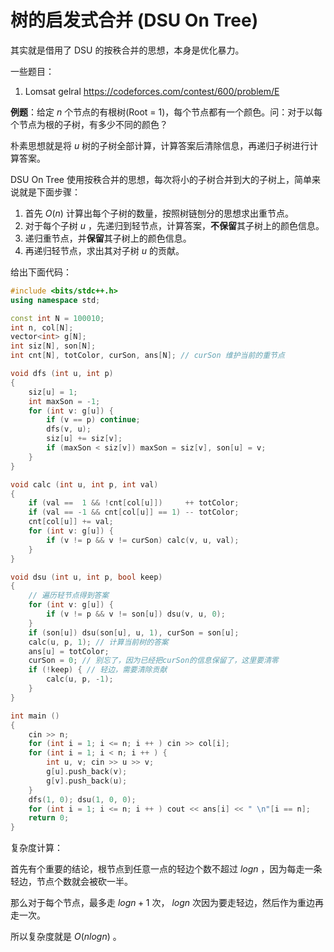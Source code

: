 # 树的启发式合并 (DSU On Tree)

其实就是借用了 DSU 的按秩合并的思想，本身是优化暴力。

一些题目：

1. Lomsat gelral https://codeforces.com/contest/600/problem/E

**例题**：给定 $n$ 个节点的有根树(Root = 1)，每个节点都有一个颜色。问：对于以每个节点为根的子树，有多少不同的颜色？

朴素思想就是将 $u$ 树的子树全部计算，计算答案后清除信息，再递归子树进行计算答案。

DSU On Tree 使用按秩合并的思想，每次将小的子树合并到大的子树上，简单来说就是下面步骤：

1. 首先 $O(n)$ 计算出每个子树的数量，按照树链刨分的思想求出重节点。
2. 对于每个子树 $u$ ，先递归到轻节点，计算答案，**不保留**其子树上的颜色信息。
3. 递归重节点，并**保留**其子树上的颜色信息。
4. 再递归轻节点，求出其对子树 $u$ 的贡献。

给出下面代码：

```c++
#include <bits/stdc++.h>
using namespace std;

const int N = 100010;
int n, col[N];
vector<int> g[N];
int siz[N], son[N];
int cnt[N], totColor, curSon, ans[N]; // curSon 维护当前的重节点

void dfs (int u, int p)
{
    siz[u] = 1;
    int maxSon = -1;
    for (int v: g[u]) {
        if (v == p) continue;
        dfs(v, u);
        siz[u] += siz[v];
        if (maxSon < siz[v]) maxSon = siz[v], son[u] = v;
    }
}

void calc (int u, int p, int val)
{
    if (val ==  1 && !cnt[col[u]])     ++ totColor;
    if (val == -1 && cnt[col[u]] == 1) -- totColor;
    cnt[col[u]] += val;
    for (int v: g[u]) {
        if (v != p && v != curSon) calc(v, u, val);
    }
}

void dsu (int u, int p, bool keep)
{
    // 遍历轻节点得到答案
    for (int v: g[u]) {
        if (v != p && v != son[u]) dsu(v, u, 0);
    }
    if (son[u]) dsu(son[u], u, 1), curSon = son[u];
    calc(u, p, 1); // 计算当前树的答案
    ans[u] = totColor;
    curSon = 0; // 别忘了，因为已经把curSon的信息保留了，这里要清零
    if (!keep) { // 轻边，需要清除贡献
        calc(u, p, -1);
    }
}

int main ()
{
    cin >> n;
    for (int i = 1; i <= n; i ++ ) cin >> col[i];
    for (int i = 1; i < n; i ++ ) {
        int u, v; cin >> u >> v;
        g[u].push_back(v);
        g[v].push_back(u);
    }
    dfs(1, 0); dsu(1, 0, 0);
    for (int i = 1; i <= n; i ++ ) cout << ans[i] << " \n"[i == n];
    return 0;
}
```



复杂度计算：

首先有个重要的结论，根节点到任意一点的轻边个数不超过 $log n$ ，因为每走一条轻边，节点个数就会被砍一半。

那么对于每个节点，最多走 $log n + 1$ 次， $log n$ 次因为要走轻边，然后作为重边再走一次。

所以复杂度就是 $O(nlogn)$ 。